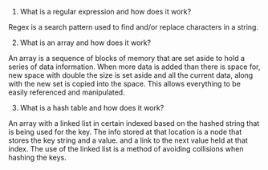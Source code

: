 1. What is a regular expression and how does it work?

Regex is a search pattern used to find and/or replace characters in a string.

2. What is an array and how does it work?

An array is a sequence of blocks of memory that are set aside to hold a series of data information. When more data is added than there is space for, new space with double the size is set aside and all the current data, along with the new set is copied into the space. This allows everything to be easily referenced and manipulated.

3. What is a hash table and how does it work?

An array with a linked list in certain indexed based on the hashed string that is being used for the key. The info stored at that location is a node that stores the key string and a value. and a link to the next value held at that index. The use of the linked list is a method of avoiding collisions when hashing the keys.